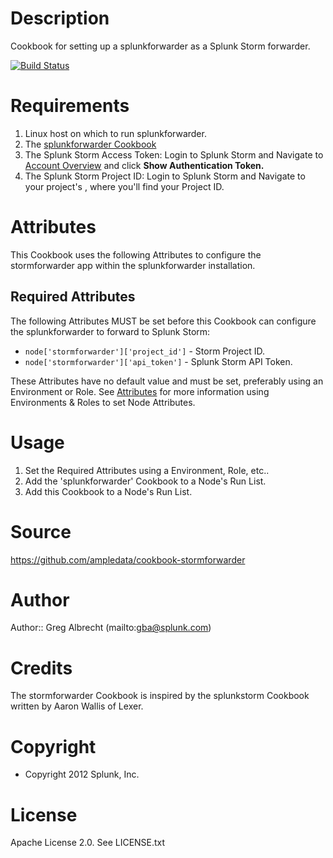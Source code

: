 Description
===========
Cookbook for setting up a splunkforwarder as a Splunk Storm forwarder.

[![Build Status](https://secure.travis-ci.org/ampledata/cookbook-stormforwarder.png?branch=master)](http://travis-ci.org/ampledata/cookbook-stormforwarder)


Requirements
============
1. Linux host on which to run splunkforwarder.
2. The [splunkforwarder Cookbook](http://community.opscode.com/cookbooks/splunkforwarder)
3. The Splunk Storm Access Token: Login to Splunk Storm and Navigate to [Account Overview](https://www.splunkstorm.com/storm/account/overview) and click **Show Authentication Token.**
4. The Splunk Storm Project ID: Login to Splunk Storm and Navigate to your project's *<Settings>*, where you'll find your Project ID.



Attributes
==========
This Cookbook uses the following Attributes to configure the
stormforwarder app within the splunkforwarder installation.

Required Attributes
-------------------
The following Attributes MUST be set before this Cookbook can configure
the splunkforwarder to forward to Splunk Storm:


* `node['stormforwarder']['project_id']` - Storm Project ID.
* `node['stormforwarder']['api_token']` - Splunk Storm API Token.

These Attributes have no default value and must be set, preferably using
an Environment or Role. See [Attributes](
http://wiki.opscode.com/display/chef/Attributes) for more information
using Environments & Roles to set Node Attributes.


Usage
=====

1. Set the Required Attributes using a Environment, Role, etc..
2. Add the 'splunkforwarder' Cookbook to a Node's Run List.
3. Add this Cookbook to a Node's Run List.


Source
======
https://github.com/ampledata/cookbook-stormforwarder

Author
======
Author:: Greg Albrecht (mailto:gba@splunk.com)

Credits
=======
The stormforwarder Cookbook is inspired by the splunkstorm Cookbook
written by Aaron Wallis of Lexer.

Copyright
=========
* Copyright 2012 Splunk, Inc.

License
=======
Apache License 2.0. See LICENSE.txt
